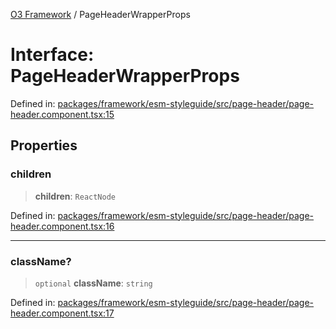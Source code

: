 [O3 Framework](../API.md) / PageHeaderWrapperProps

# Interface: PageHeaderWrapperProps

Defined in: [packages/framework/esm-styleguide/src/page-header/page-header.component.tsx:15](https://github.com/its-kios09/openmrs-esm-core/blob/main/packages/framework/esm-styleguide/src/page-header/page-header.component.tsx#L15)

## Properties

### children

> **children**: `ReactNode`

Defined in: [packages/framework/esm-styleguide/src/page-header/page-header.component.tsx:16](https://github.com/its-kios09/openmrs-esm-core/blob/main/packages/framework/esm-styleguide/src/page-header/page-header.component.tsx#L16)

***

### className?

> `optional` **className**: `string`

Defined in: [packages/framework/esm-styleguide/src/page-header/page-header.component.tsx:17](https://github.com/its-kios09/openmrs-esm-core/blob/main/packages/framework/esm-styleguide/src/page-header/page-header.component.tsx#L17)
